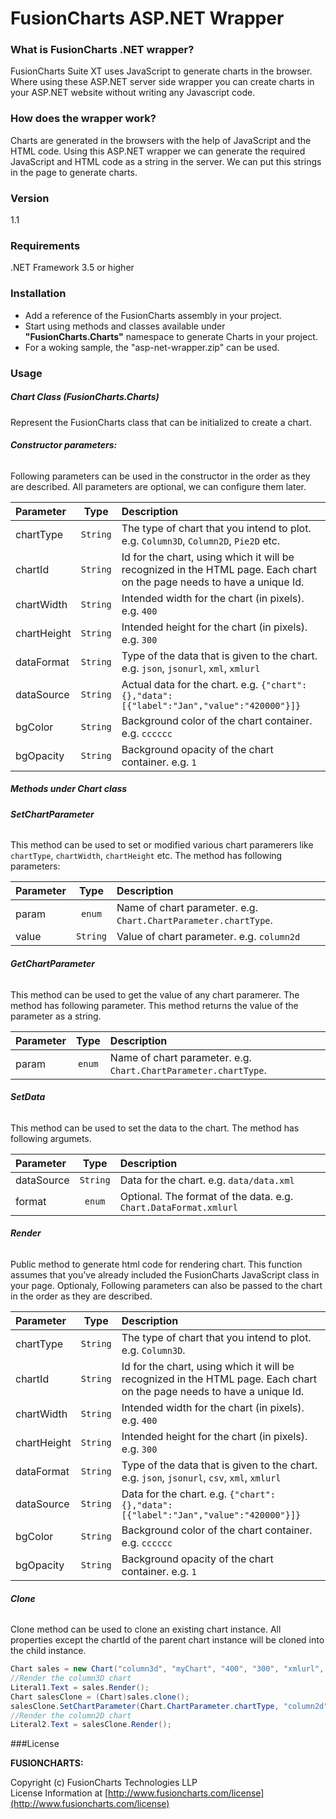 # FusionCharts ASP.NET Wrapper

### What is FusionCharts .NET wrapper?

FusionCharts Suite XT uses JavaScript to generate charts in the browser. Where using these ASP.NET server side wrapper you can create charts in your ASP.NET website without writing any Javascript code. 

### How does the wrapper work?
Charts are generated in the browsers with the help of JavaScript and the HTML code.
Using this ASP.NET wrapper we can generate the required JavaScript and HTML code as a string in the server. We can put this strings in the page to generate charts.

### Version
1.1

### Requirements
.NET Framework 3.5 or higher

### Installation
 * Add a reference of the FusionCharts assembly in your project.
 * Start using methods and classes available under **"FusionCharts.Charts"** namespace to generate Charts in your project.
 * For a woking sample, the "asp-net-wrapper.zip" can be used.
 
### Usage
##### Chart Class (FusionCharts.Charts)
Represent the FusionCharts class that can be initialized to create a chart.
###### **Constructor parameters:**
Following parameters can be used in the constructor in the order as they are described. All parameters are optional, we can configure them later.

| Parameter | Type | Description |
|:-------|:----------:| :------|
| chartType | `String` | The type of chart that you intend to plot. e.g. `Column3D`, `Column2D`, `Pie2D` etc.|
|chartId | `String` | Id for the chart, using which it will be recognized in the HTML page. Each chart on the page needs to have a unique Id.|
|chartWidth | `String` | Intended width for the chart (in pixels). e.g. `400`|
|chartHeight | `String` | Intended height for the chart (in pixels). e.g. `300`|
|dataFormat | `String` | Type of the data that is given to the chart. e.g. `json`, `jsonurl`, `xml`, `xmlurl`|
|dataSource | `String` | Actual data for the chart. e.g. `{"chart":{},"data":[{"label":"Jan","value":"420000"}]}`|
|bgColor | `String` | Background color of the chart container. e.g. `cccccc`|
|bgOpacity | `String` | Background opacity of the chart container. e.g. `1`|

##### Methods under Chart class

###### **SetChartParameter**
This method can be used to set or modified various chart paramerers like `chartType`, `chartWidth`, `chartHeight` etc. The method has following parameters:

| Parameter | Type | Description |
|:-------|:----------:| :------|
| param | `enum` | Name of chart parameter. e.g. `Chart.ChartParameter.chartType`.|
| value | `String` | Value of chart parameter. e.g. `column2d` |

###### **GetChartParameter**
This method can be used to get the value of any chart paramerer. The method has following parameter. This method returns the value of the parameter as a string.

| Parameter | Type | Description |
|:-------|:----------:| :------|
| param | `enum` | Name of chart parameter. e.g. `Chart.ChartParameter.chartType`.|

###### **SetData**
This method can be used to set the data to the chart. The method has following argumets.

| Parameter | Type | Description |
|:-------|:----------:| :------|
| dataSource | `String` | Data for the chart. e.g. `data/data.xml` |
| format | `enum` | Optional. The format of the data. e.g. `Chart.DataFormat.xmlurl` |

###### **Render**
Public method to generate html code for rendering chart. This function assumes that you've already included the FusionCharts JavaScript class in your page. Optionaly, Following parameters can also be passed to the chart in the order as they are described.

| Parameter | Type | Description |
|:-------|:----------:| :------|
| chartType | `String` | The type of chart that you intend to plot. e.g. `Column3D`.|
|chartId | `String` | Id for the chart, using which it will be recognized in the HTML page. Each chart on the page needs to have a unique Id.|
|chartWidth | `String` | Intended width for the chart (in pixels). e.g. `400`|
|chartHeight | `String` | Intended height for the chart (in pixels). e.g. `300`|
|dataFormat | `String` | Type of the data that is given to the chart. e.g. `json`, `jsonurl`, `csv`, `xml`, `xmlurl`|
|dataSource | `String` | Data for the chart. e.g. `{"chart":{},"data":[{"label":"Jan","value":"420000"}]}`|
|bgColor | `String` | Background color of the chart container. e.g. `cccccc`|
|bgOpacity | `String` | Background opacity of the chart container. e.g. `1`|

###### **Clone**
Clone method can be used to clone an existing chart instance. All properties except the chartId of the parent chart instance will be cloned into the child instance. 
```cs
Chart sales = new Chart("column3d", "myChart", "400", "300", "xmlurl", "data/data.xml");
//Render the column3D chart
Literal1.Text = sales.Render();
Chart salesClone = (Chart)sales.clone();
salesClone.SetChartParameter(Chart.ChartParameter.chartType, "column2d");
//Render the column2D chart
Literal2.Text = salesClone.Render();
```

###License

**FUSIONCHARTS:**

Copyright (c) FusionCharts Technologies LLP  
License Information at [http://www.fusioncharts.com/license](http://www.fusioncharts.com/license)